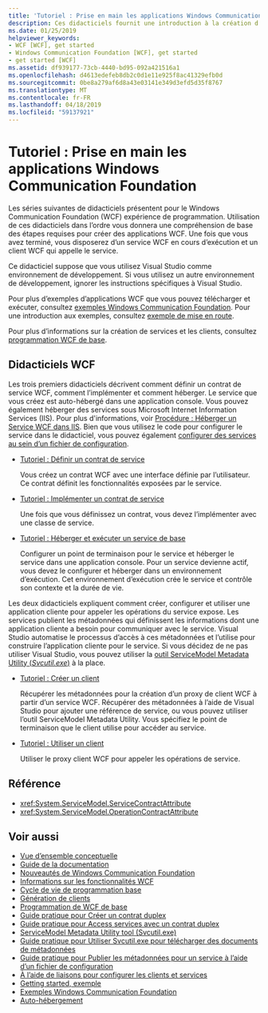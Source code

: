 ```yaml
---
title: 'Tutoriel : Prise en main les applications Windows Communication Foundation'
description: Ces didacticiels fournit une introduction à la création d’applications WCF.
ms.date: 01/25/2019
helpviewer_keywords:
- WCF [WCF], get started
- Windows Communication Foundation [WCF], get started
- get started [WCF]
ms.assetid: df939177-73cb-4440-bd95-092a421516a1
ms.openlocfilehash: d4613edefeb8db2c0d1e11e925f8ac41329efb0d
ms.sourcegitcommit: 0be8a279af6d8a43e03141e349d3efd5d35f8767
ms.translationtype: MT
ms.contentlocale: fr-FR
ms.lasthandoff: 04/18/2019
ms.locfileid: "59137921"
---
```

# <a name="tutorial-get-started-with-windows-communication-foundation-applications"></a>Tutoriel : Prise en main les applications Windows Communication Foundation
Les séries suivantes de didacticiels présentent pour le Windows Communication Foundation (WCF) expérience de programmation. Utilisation de ces didacticiels dans l’ordre vous donnera une compréhension de base des étapes requises pour créer des applications WCF. Une fois que vous avez terminé, vous disposerez d’un service WCF en cours d’exécution et un client WCF qui appelle le service. 

Ce didacticiel suppose que vous utilisez Visual Studio comme environnement de développement. Si vous utilisez un autre environnement de développement, ignorer les instructions spécifiques à Visual Studio. 

Pour plus d’exemples d’applications WCF que vous pouvez télécharger et exécuter, consultez [exemples Windows Communication Foundation](samples/index.md). Pour une introduction aux exemples, consultez [exemple de mise en route](samples/getting-started-sample.md).

Pour plus d’informations sur la création de services et les clients, consultez [programmation WCF de base](basic-wcf-programming.md).

## <a name="wcf-tutorials"></a>Didacticiels WCF

Les trois premiers didacticiels décrivent comment définir un contrat de service WCF, comment l’implémenter et comment héberger. Le service que vous créez est auto-hébergé dans une application console. Vous pouvez également héberger des services sous Microsoft Internet Information Services (IIS). Pour plus d'informations, voir [Procédure : Héberger un Service WCF dans IIS](feature-details/how-to-host-a-wcf-service-in-iis.md). Bien que vous utilisez le code pour configurer le service dans le didacticiel, vous pouvez également [configurer des services au sein d’un fichier de configuration](configuring-services-using-configuration-files.md). 

- [Tutoriel : Définir un contrat de service](how-to-define-a-wcf-service-contract.md)

    Vous créez un contrat WCF avec une interface définie par l’utilisateur. Ce contrat définit les fonctionnalités exposées par le service.

- [Tutoriel : Implémenter un contrat de service](how-to-implement-a-wcf-contract.md)

    Une fois que vous définissez un contrat, vous devez l’implémenter avec une classe de service.

- [Tutoriel : Héberger et exécuter un service de base](how-to-host-and-run-a-basic-wcf-service.md)

    Configurer un point de terminaison pour le service et héberger le service dans une application console. Pour un service devienne actif, vous devez le configurer et héberger dans un environnement d’exécution. Cet environnement d’exécution crée le service et contrôle son contexte et la durée de vie.

Les deux didacticiels expliquent comment créer, configurer et utiliser une application cliente pour appeler les opérations du service expose. Les services publient les métadonnées qui définissent les informations dont une application cliente a besoin pour communiquer avec le service. Visual Studio automatise le processus d’accès à ces métadonnées et l’utilise pour construire l’application cliente pour le service. Si vous décidez de ne pas utiliser Visual Studio, vous pouvez utiliser la [outil ServiceModel Metadata Utility (*Svcutil.exe*)](servicemodel-metadata-utility-tool-svcutil-exe.md) à la place.

- [Tutoriel : Créer un client](how-to-create-a-wcf-client.md)

    Récupérer les métadonnées pour la création d’un proxy de client WCF à partir d’un service WCF. Récupérer des métadonnées à l’aide de Visual Studio pour ajouter une référence de service, ou vous pouvez utiliser l’outil ServiceModel Metadata Utility. Vous spécifiez le point de terminaison que le client utilise pour accéder au service.

- [Tutoriel : Utiliser un client](how-to-use-a-wcf-client.md)

    Utiliser le proxy client WCF pour appeler les opérations de service.

## <a name="reference"></a>Référence

- <xref:System.ServiceModel.ServiceContractAttribute>
- <xref:System.ServiceModel.OperationContractAttribute>

## <a name="see-also"></a>Voir aussi

- [Vue d’ensemble conceptuelle](conceptual-overview.md)
- [Guide de la documentation](guide-to-the-documentation.md)
- [Nouveautés de Windows Communication Foundation](whats-wcf.md)
- [Informations sur les fonctionnalités WCF](feature-details/index.md)
- [Cycle de vie de programmation base](basic-programming-lifecycle.md)
- [Génération de clients](building-clients.md)
- [Programmation de WCF de base](basic-wcf-programming.md)
- [Guide pratique pour Créer un contrat duplex](feature-details/how-to-create-a-duplex-contract.md)
- [Guide pratique pour Access services avec un contrat duplex](feature-details/how-to-access-services-with-a-duplex-contract.md)
- [ServiceModel Metadata Utility tool (Svcutil.exe)](servicemodel-metadata-utility-tool-svcutil-exe.md)
- [Guide pratique pour Utiliser Svcutil.exe pour télécharger des documents de métadonnées](feature-details/how-to-use-svcutil-exe-to-download-metadata-documents.md)
- [Guide pratique pour Publier les métadonnées pour un service à l’aide d’un fichier de configuration](feature-details/how-to-publish-metadata-for-a-service-using-a-configuration-file.md)
- [À l’aide de liaisons pour configurer les clients et services](using-bindings-to-configure-services-and-clients.md)
- [Getting started, exemple](samples/getting-started-sample.md)
- [Exemples Windows Communication Foundation](samples/index.md)
- [Auto-hébergement](samples/self-host.md)
